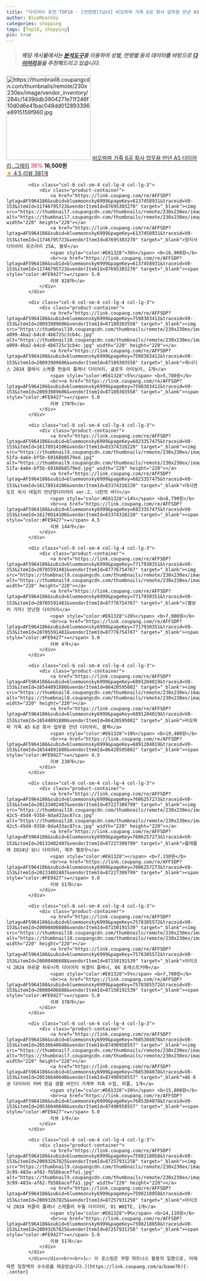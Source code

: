```yaml
---
title: "다이어리 추천 TOP10 - [전연령][남녀] 비오파파 가죽 6공 회사 업무용 만년 A5 다이어리, 그레이"
author: BlueMoonSky
categories: shopping
tags: [Top10, shopping]
pin: true
---
```


> ##### 해당 게시물에서는 [**분석도구**](https://itemscout.io/)를 이용하여 **성별**, **연령별** 등의 데이터를 바탕으로 [**다이어리**](https://link.coupang.com/a/baae76)들을 추천해드리고 있습니다.
<div class="container"><div class="row">
            <div class="col-6 col-sm-4 col-lg-4 col-lg-3">
                <div class="product-container">
                    <a href="https://link.coupang.com/re/AFFSDP?lptag=AF5964186&subid=bluemoonsky6999&pageKey=6119832384&traceid=V0-153&itemId=11592883510&vendorItemId=82989458999" target="_blank"><img src="https://thumbnail8.coupangcdn.com/thumbnails/remote/230x230ex/image/vendor_inventory/284c/1439ddb3904271e71f246f10d0d6e41bac048dd012893396e8915159f960.jpg" alt="https://thumbnail8.coupangcdn.com/thumbnails/remote/230x230ex/image/vendor_inventory/284c/1439ddb3904271e71f246f10d0d6e41bac048dd012893396e8915159f960.jpg" width="220" height="220"></a>
                    <a href="https://link.coupang.com/re/AFFSDP?lptag=AF5964186&subid=bluemoonsky6999&pageKey=6119832384&traceid=V0-153&itemId=11592883510&vendorItemId=82989458999" target="_blank">비오파파 가죽 6공 회사 업무용 만년 A5 다이어리, 그레이</a>
                    <span style="color:#E61328">36%</span> <b>16,500원</b>
                    <br><a href="https://link.coupang.com/re/AFFSDP?lptag=AF5964186&subid=bluemoonsky6999&pageKey=6119832384&traceid=V0-153&itemId=11592883510&vendorItemId=82989458999" target="_blank"><span style="color:#FE9427">★</span> 4.5
                    리뷰 381개</a>
                </div>
            </div>
            
            <div class="col-6 col-sm-4 col-lg-4 col-lg-3">
                <div class="product-container">
                    <a href="https://link.coupang.com/re/AFFSDP?lptag=AF5964186&subid=bluemoonsky6999&pageKey=6137458931&traceid=V0-153&itemId=11746795723&vendorItemId=87695303270" target="_blank"><img src="https://thumbnail7.coupangcdn.com/thumbnails/remote/230x230ex/image/vendor_inventory/9d86/d2932059dbf28ef56f76a1523b854d20aadb4c0e11295c993865eda60872.jpg" alt="https://thumbnail7.coupangcdn.com/thumbnails/remote/230x230ex/image/vendor_inventory/9d86/d2932059dbf28ef56f76a1523b854d20aadb4c0e11295c993865eda60872.jpg" width="220" height="220"></a>
                    <a href="https://link.coupang.com/re/AFFSDP?lptag=AF5964186&subid=bluemoonsky6999&pageKey=6137458931&traceid=V0-153&itemId=11746795723&vendorItemId=87695303270" target="_blank">양지사 다이어리 유즈어리 25A, 블루</a>
                    <span style="color:#E61328">36%</span> <b>16,900원</b>
                    <br><a href="https://link.coupang.com/re/AFFSDP?lptag=AF5964186&subid=bluemoonsky6999&pageKey=6137458931&traceid=V0-153&itemId=11746795723&vendorItemId=87695303270" target="_blank"><span style="color:#FE9427">★</span> 5.0
                    리뷰 828개</a>
                </div>
            </div>
            
            <div class="col-6 col-sm-4 col-lg-4 col-lg-3">
                <div class="product-container">
                    <a href="https://link.coupang.com/re/AFFSDP?lptag=AF5964186&subid=bluemoonsky6999&pageKey=7598383412&traceid=V0-153&itemId=20093989606&vendorItemId=87189303558" target="_blank"><img src="https://thumbnail10.coupangcdn.com/thumbnails/remote/230x230ex/image/retail/images/2023/09/14/17/2/7c123dd8-a099-4ba2-b4cd-4b6725c3cb4c.jpg" alt="https://thumbnail10.coupangcdn.com/thumbnails/remote/230x230ex/image/retail/images/2023/09/14/17/2/7c123dd8-a099-4ba2-b4cd-4b6725c3cb4c.jpg" width="220" height="220"></a>
                    <a href="https://link.coupang.com/re/AFFSDP?lptag=AF5964186&subid=bluemoonsky6999&pageKey=7598383412&traceid=V0-153&itemId=20093989606&vendorItemId=87189303558" target="_blank">워너디스 2024 클래식 스케줄 먼슬리 플래너 다이어리, 글로우 아이보리, 1개</a>
                    <span style="color:#E61328">5%</span> <b>5,780원</b>
                    <br><a href="https://link.coupang.com/re/AFFSDP?lptag=AF5964186&subid=bluemoonsky6999&pageKey=7598383412&traceid=V0-153&itemId=20093989606&vendorItemId=87189303558" target="_blank"><span style="color:#FE9427">★</span> 5.0
                    리뷰 170개</a>
                </div>
            </div>
            
            <div class="col-6 col-sm-4 col-lg-4 col-lg-3">
                <div class="product-container">
                    <a href="https://link.coupang.com/re/AFFSDP?lptag=AF5964186&subid=bluemoonsky6999&pageKey=6823357475&traceid=V0-153&itemId=16178914106&vendorItemId=83374318220" target="_blank"><img src="https://thumbnail9.coupangcdn.com/thumbnails/remote/230x230ex/image/retail/images/2022/10/05/18/7/b2ca6e8f-51fa-4a6e-bf5b-69168b8579ed.jpg" alt="https://thumbnail9.coupangcdn.com/thumbnails/remote/230x230ex/image/retail/images/2022/10/05/18/7/b2ca6e8f-51fa-4a6e-bf5b-69168b8579ed.jpg" width="220" height="220"></a>
                    <a href="https://link.coupang.com/re/AFFSDP?lptag=AF5964186&subid=bluemoonsky6999&pageKey=6823357475&traceid=V0-153&itemId=16178914106&vendorItemId=83374318220" target="_blank">대시앤도트 위시 데일리 만년형다이어리 ver.2, 나만의 바다</a>
                    <span style="color:#E61328">14%</span> <b>8,790원</b>
                    <br><a href="https://link.coupang.com/re/AFFSDP?lptag=AF5964186&subid=bluemoonsky6999&pageKey=6823357475&traceid=V0-153&itemId=16178914106&vendorItemId=83374318220" target="_blank"><span style="color:#FE9427">★</span> 4.5
                    리뷰 144개</a>
                </div>
            </div>
            
            <div class="col-6 col-sm-4 col-lg-4 col-lg-3">
                <div class="product-container">
                    <a href="https://link.coupang.com/re/AFFSDP?lptag=AF5964186&subid=bluemoonsky6999&pageKey=7717930351&traceid=V0-153&itemId=20705591481&vendorItemId=87776754767" target="_blank"><img src="https://thumbnail9.coupangcdn.com/thumbnails/remote/230x230ex/image/vendor_inventory/0e5d/c9745032d7748050f4afc38a8e194006d9928aed2cc825048fa5e05a607c.jpg" alt="https://thumbnail9.coupangcdn.com/thumbnails/remote/230x230ex/image/vendor_inventory/0e5d/c9745032d7748050f4afc38a8e194006d9928aed2cc825048fa5e05a607c.jpg" width="220" height="220"></a>
                    <a href="https://link.coupang.com/re/AFFSDP?lptag=AF5964186&subid=bluemoonsky6999&pageKey=7717930351&traceid=V0-153&itemId=20705591481&vendorItemId=87776754767" target="_blank">(별보러 가자) 만년형 다이어리</a>
                    <span style="color:#E61328">26%</span> <b>7,000원</b>
                    <br><a href="https://link.coupang.com/re/AFFSDP?lptag=AF5964186&subid=bluemoonsky6999&pageKey=7717930351&traceid=V0-153&itemId=20705591481&vendorItemId=87776754767" target="_blank"><span style="color:#FE9427">★</span> 5.0
                    리뷰 4개</a>
                </div>
            </div>
            
            <div class="col-6 col-sm-4 col-lg-4 col-lg-3">
                <div class="product-container">
                    <a href="https://link.coupang.com/re/AFFSDP?lptag=AF5964186&subid=bluemoonsky6999&pageKey=6891204019&traceid=V0-153&itemId=16544091880&vendorItemId=86420595002" target="_blank"><img src="https://thumbnail8.coupangcdn.com/thumbnails/remote/230x230ex/image/vendor_inventory/e233/bb3696e2de63623ad2827ae7448b63b9bda1277da36423356563396d1612.jpg" alt="https://thumbnail8.coupangcdn.com/thumbnails/remote/230x230ex/image/vendor_inventory/e233/bb3696e2de63623ad2827ae7448b63b9bda1277da36423356563396d1612.jpg" width="220" height="220"></a>
                    <a href="https://link.coupang.com/re/AFFSDP?lptag=AF5964186&subid=bluemoonsky6999&pageKey=6891204019&traceid=V0-153&itemId=16544091880&vendorItemId=86420595002" target="_blank">비오파파 가죽 A5 6공 회사 업무용 만년 다이어리, 블랙</a>
                    <span style="color:#E61328">10%</span> <b>19,400원</b>
                    <br><a href="https://link.coupang.com/re/AFFSDP?lptag=AF5964186&subid=bluemoonsky6999&pageKey=6891204019&traceid=V0-153&itemId=16544091880&vendorItemId=86420595002" target="_blank"><span style="color:#FE9427">★</span> 4.5
                    리뷰 230개</a>
                </div>
            </div>
            
            <div class="col-6 col-sm-4 col-lg-4 col-lg-3">
                <div class="product-container">
                    <a href="https://link.coupang.com/re/AFFSDP?lptag=AF5964186&subid=bluemoonsky6999&pageKey=7606257273&traceid=V0-153&itemId=20133402407&vendorItemId=87227309799" target="_blank"><img src="https://thumbnail10.coupangcdn.com/thumbnails/remote/230x230ex/image/retail/images/2023/09/18/17/4/0d652ed5-42c5-45d4-9350-8da433ac87ca.jpg" alt="https://thumbnail10.coupangcdn.com/thumbnails/remote/230x230ex/image/retail/images/2023/09/18/17/4/0d652ed5-42c5-45d4-9350-8da433ac87ca.jpg" width="220" height="220"></a>
                    <a href="https://link.coupang.com/re/AFFSDP?lptag=AF5964186&subid=bluemoonsky6999&pageKey=7606257273&traceid=V0-153&itemId=20133402407&vendorItemId=87227309799" target="_blank">플레플레 2024년 보니 다이어리, 제주 옐로우</a>
                    <span style="color:#E61328"></span> <b>7,150원</b>
                    <br><a href="https://link.coupang.com/re/AFFSDP?lptag=AF5964186&subid=bluemoonsky6999&pageKey=7606257273&traceid=V0-153&itemId=20133402407&vendorItemId=87227309799" target="_blank"><span style="color:#FE9427">★</span> 5.0
                    리뷰 51개</a>
                </div>
            </div>
            
            <div class="col-6 col-sm-4 col-lg-4 col-lg-3">
                <div class="product-container">
                    <a href="https://link.coupang.com/re/AFFSDP?lptag=AF5964186&subid=bluemoonsky6999&pageKey=7578385572&traceid=V0-153&itemId=20000406688&vendorItemId=87150191539" target="_blank"><img src="https://thumbnail10.coupangcdn.com/thumbnails/remote/230x230ex/image/vendor_inventory/b6dc/a6dd254691a5e123a97dbd2dcf57aba077baa88c1e737fd783f50af7a2e3.jpg" alt="https://thumbnail10.coupangcdn.com/thumbnails/remote/230x230ex/image/vendor_inventory/b6dc/a6dd254691a5e123a97dbd2dcf57aba077baa88c1e737fd783f50af7a2e3.jpg" width="220" height="220"></a>
                    <a href="https://link.coupang.com/re/AFFSDP?lptag=AF5964186&subid=bluemoonsky6999&pageKey=7578385572&traceid=V0-153&itemId=20000406688&vendorItemId=87150191539" target="_blank">아이코닉 2024 하루끝 하루시작 다이어리 위클리 플래너, 06 포레스트카페</a>
                    <span style="color:#E61328">5%</span> <b>7,700원</b>
                    <br><a href="https://link.coupang.com/re/AFFSDP?lptag=AF5964186&subid=bluemoonsky6999&pageKey=7578385572&traceid=V0-153&itemId=20000406688&vendorItemId=87150191539" target="_blank"><span style="color:#FE9427">★</span> 5.0
                    리뷰 378개</a>
                </div>
            </div>
            
            <div class="col-6 col-sm-4 col-lg-4 col-lg-3">
                <div class="product-container">
                    <a href="https://link.coupang.com/re/AFFSDP?lptag=AF5964186&subid=bluemoonsky6999&pageKey=7685304078&traceid=V0-153&itemId=20536640640&vendorItemId=87490958557" target="_blank"><img src="https://thumbnail7.coupangcdn.com/thumbnails/remote/230x230ex/image/vendor_inventory/7989/775376b89b72a139f19fd9d1e621e85439ac0c7ecc70880f94602ce80d79.jpg" alt="https://thumbnail7.coupangcdn.com/thumbnails/remote/230x230ex/image/vendor_inventory/7989/775376b89b72a139f19fd9d1e621e85439ac0c7ecc70880f94602ce80d79.jpg" width="220" height="220"></a>
                    <a href="https://link.coupang.com/re/AFFSDP?lptag=AF5964186&subid=bluemoonsky6999&pageKey=7685304078&traceid=V0-153&itemId=20536640640&vendorItemId=87490958557" target="_blank">A6 6공 다이어리 커버 현금 생활 바인더 가계부 저축 수첩, 퍼플, 1개</a>
                    <span style="color:#E61328">26%</span> <b>15,800원</b>
                    <br><a href="https://link.coupang.com/re/AFFSDP?lptag=AF5964186&subid=bluemoonsky6999&pageKey=7685304078&traceid=V0-153&itemId=20536640640&vendorItemId=87490958557" target="_blank"><span style="color:#FE9427">★</span> 5.0
                    리뷰 1개</a>
                </div>
            </div>
            
            <div class="col-6 col-sm-4 col-lg-4 col-lg-3">
                <div class="product-container">
                    <a href="https://link.coupang.com/re/AFFSDP?lptag=AF5964186&subid=bluemoonsky6999&pageKey=7598218058&traceid=V0-153&itemId=20093267825&vendorItemId=87257931258" target="_blank"><img src="https://thumbnail9.coupangcdn.com/thumbnails/remote/230x230ex/image/retail/images/2023/09/21/13/0/36b9e874-3c99-483a-af62-fb58baceffa1.jpg" alt="https://thumbnail9.coupangcdn.com/thumbnails/remote/230x230ex/image/retail/images/2023/09/21/13/0/36b9e874-3c99-483a-af62-fb58baceffa1.jpg" width="220" height="220"></a>
                    <a href="https://link.coupang.com/re/AFFSDP?lptag=AF5964186&subid=bluemoonsky6999&pageKey=7598218058&traceid=V0-153&itemId=20093267825&vendorItemId=87257931258" target="_blank">아이코닉 2024 위클리 플래너 스케줄러 두들 다이어리, 01 WHITE, 1개</a>
                    <span style="color:#E61328">9%</span> <b>14,110원</b>
                    <br><a href="https://link.coupang.com/re/AFFSDP?lptag=AF5964186&subid=bluemoonsky6999&pageKey=7598218058&traceid=V0-153&itemId=20093267825&vendorItemId=87257931258" target="_blank"><span style="color:#FE9427">★</span> 5.0
                    리뷰 51개</a>
                </div>
            </div>
            </div></div><br><br>[👉 이 포스팅은 쿠팡 파트너스 활동의 일환으로, 이에 따른 일정액의 수수료를 제공받습니다.](https://link.coupang.com/a/baae76){: .center}